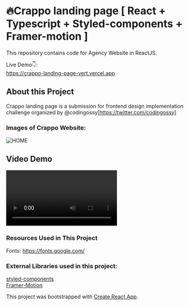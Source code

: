 # 🔥Crappo landing page [ React + Typescript + Styled-components + Framer-motion ]



This repository contains  code for Agency Website in ReactJS. <br />

Live Demo👇: <br />
https://crappo-landing-page-vert.vercel.app <br />

## About this Project

Crappo  landing page is a submission for frontend design implementation challenge organized by @codingossy[https://twitter.com/codingossy]

### Images of Crappo Website:
![HOME](https://res.cloudinary.com/dvgudwocb/image/upload/v1664419793/crappo-landing-page/React-App_2_xoy1np.png)


## Video Demo
![Watch the video](https://res.cloudinary.com/dvgudwocb/video/upload/v1664420757/crappo-landing-page/React_App_1_iohmxu.mp4)


### Resources Used in This Project

Fonts: https://fonts.google.com/ <br />

### External Libraries used in this project: 

[styled-components](https://styled-components.com/docs/advanced) <br />
[Framer-Motion](https://www.framer.com/motion/) <br />






This project was bootstrapped with [Create React App](https://github.com/facebook/create-react-app).





